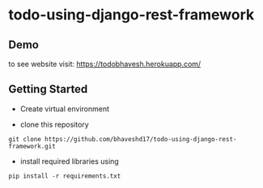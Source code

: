 # todo-using-django-rest-framework

## Demo 

to see website visit: https://todobhavesh.herokuapp.com/


## Getting Started
- Create virtual environment 

- clone this repository
```
git clone https://github.com/bhaveshd17/todo-using-django-rest-framework.git
```

- install required libraries using 
```
pip install -r requirements.txt
```
